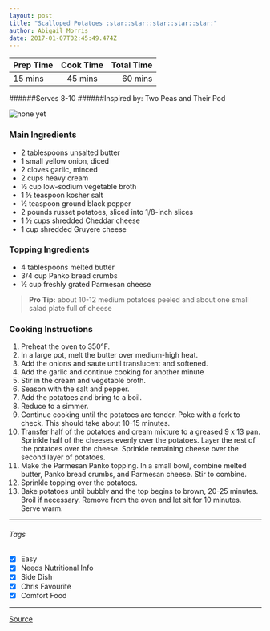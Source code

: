 ```yaml
---
layout: post
title: "Scalloped Potatoes :star::star::star::star::star:"
author: Abigail Morris
date: 2017-01-07T02:45:49.474Z
---
```


| Prep Time  | Cook Time    | Total Time  |
| ---------- |:------------:| -----------:|
| 15 mins    | 45 mins      | 60 mins     |


######Serves 8-10
######Inspired by: Two Peas and Their Pod

![none yet](http://i.imgur.com/IUevUVwl.png)

### Main Ingredients

* 2 tablespoons unsalted butter
* 1 small yellow onion, diced
* 2 cloves garlic, minced
* 2 cups heavy cream
* ½ cup low-sodium vegetable broth
* 1 ½ teaspoon kosher salt
* ½ teaspoon ground black pepper
* 2 pounds russet potatoes, sliced into 1/8-inch slices
* 1 ½ cups shredded Cheddar cheese
* 1 cup shredded Gruyere cheese

### Topping Ingredients
* 4 tablespoons melted butter
* 3/4 cup Panko bread crumbs
* ½ cup freshly grated Parmesan cheese

> **Pro Tip:** about 10-12 medium potatoes peeled and about one small salad plate full of cheese

### Cooking Instructions

1. Preheat the oven to 350°F.
2. In a large pot, melt the butter over medium-high heat. 
3. Add the onions and saute until translucent and softened. 
4. Add the garlic and continue cooking for another minute
5. Stir in the cream and vegetable broth.
6. Season with the salt and pepper.
7. Add the potatoes and bring to a boil.
8. Reduce to a simmer.
9. Continue cooking until the potatoes are tender. Poke with a fork to check. This should take about 10-15 minutes.
10. Transfer half of the potatoes and cream mixture to a greased 9 x 13 pan. Sprinkle half of the cheeses evenly over the potatoes. Layer the rest of the potatoes over the cheese. Sprinkle remaining cheese over the second layer of potatoes.
11. Make the Parmesan Panko topping. In a small bowl, combine melted butter, Panko bread crumbs, and Parmesan cheese. Stir to combine.
12. Sprinkle topping over the potatoes.
13. Bake potatoes until bubbly and the top begins to brown, 20-25 minutes. Broil if necessary. Remove from the oven and let sit for 10 minutes. Serve warm.


---

###### Tags
- [x] Easy
- [x] Needs Nutritional Info
- [x] Side Dish
- [x] Chris Favourite
- [x] Comfort Food

---

[Source](http://www.twopeasandtheirpod.com/parmesan-crusted-scalloped-potatoes/#_a5y_p=1496216)

